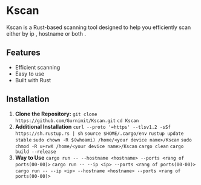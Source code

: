 # Kscan

Kscan is a Rust-based scanning tool designed to help you efficiently scan either by ip , hostname or both . 

## Features
- Efficient scanning
- Easy to use
- Built with Rust

## Installation

1. **Clone the Repository:**
   `git clone https://github.com/Gurnimit/Kscan.git`
   `cd Kscan`
3. **Additional Installation**
   `curl --proto '=https' --tlsv1.2 -sSf https://sh.rustup.rs | sh`
   `source $HOME/.cargo/env`
   `rustup update stable`
   `sudo chown -R $(whoami) /home/<your device name>/Kscan`
   `sudo chmod -R u+rwX /home/<your device name>/Kscan`
   `cargo clean`
   `cargo build --release`
4. **Way to Use**
   `cargo run -- --hostname <hostname> --ports <rang of ports(00-00)>`
   `cargo run -- --ip <ip> --ports <rang of ports(00-00)>`
   `cargo run -- --ip <ip> --hostname <hostname> --ports <rang of ports(00-00)>`
